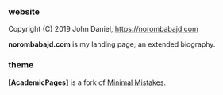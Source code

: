 ### website
Copyright (C) 2019 John Daniel, https://norombabajd.com

**norombabajd.com** is my landing page; an extended biography.  

### theme

**[AcademicPages]** is a fork of [Minimal Mistakes](https://mademistakes.com/work/minimal-mistakes-jekyll-theme/).
